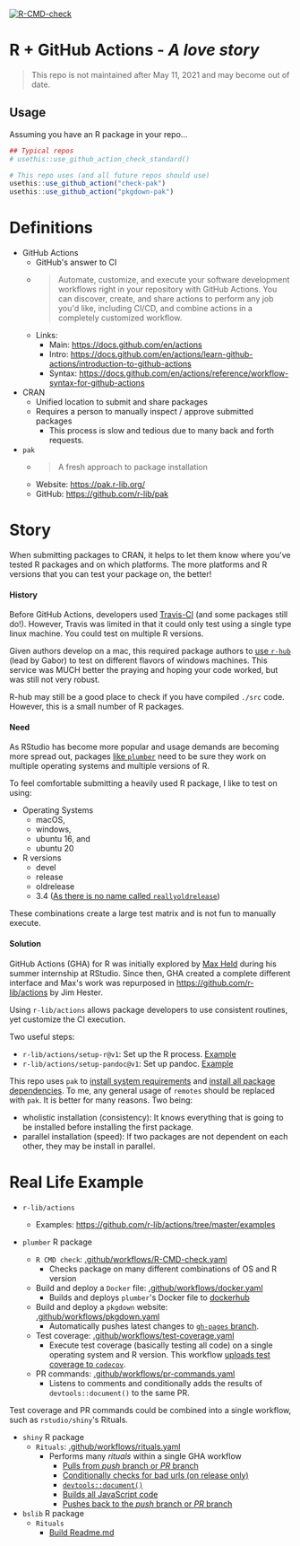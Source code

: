 <!-- badges: start -->
[![R-CMD-check](https://github.com/schloerke/r-gha/workflows/R-CMD-check/badge.svg)](https://github.com/schloerke/r-gha/actions)
<!-- badges: end -->

# R + GitHub Actions - _A love story_

> This repo is not maintained after May 11, 2021 and may become out of date.

## Usage

Assuming you have an R package in your repo...

```r
## Typical repos
# usethis::use_github_action_check_standard()

# This repo uses (and all future repos should use)
usethis::use_github_action("check-pak")
usethis::use_github_action("pkgdown-pak")
```

# Definitions

* GitHub Actions
  * GitHub's answer to CI
  * > Automate, customize, and execute your software development workflows right in your repository with GitHub Actions. You can discover, create, and share actions to perform any job you'd like, including CI/CD, and combine actions in a completely customized workflow.
  * Links:
    * Main: https://docs.github.com/en/actions
    * Intro: https://docs.github.com/en/actions/learn-github-actions/introduction-to-github-actions
    * Syntax: https://docs.github.com/en/actions/reference/workflow-syntax-for-github-actions
* CRAN
  * Unified location to submit and share packages
  * Requires a person to manually inspect / approve submitted packages
    * This process is slow and tedious due to many back and forth requests.
* `pak`
  * > A fresh approach to package installation
  * Website: https://pak.r-lib.org/
  * GitHub: https://github.com/r-lib/pak
# Story

When submitting packages to CRAN, it helps to let them know where you've tested R packages and on which platforms.  The more platforms and R versions that you can test your package on, the better!

#### History

Before GitHub Actions, developers used [Travis-CI](https://travis-ci.com/github/rstudio) (and some packages still do!). However, Travis was limited in that it could only test using a single type linux machine.  You could test on multiple R versions.

Given authors develop on a mac, this required package authors to [use `r-hub`](https://github.com/r-hub/rhub) (lead by Gabor) to test on different flavors of windows machines.  This service was MUCH better the praying and hoping your code worked, but was still not very robust.

R-hub may still be a good place to check if you have compiled `./src` code. However, this is a small number of R packages.

#### Need

As RStudio has become more popular and usage demands are becoming more spread out, packages [like `plumber`](https://github.com/rstudio/plumber/blob/e846cb3edf980cfea3e37325c54d69c814db2194/.github/workflows/R-CMD-check.yaml#L23-L41) need to be sure they work on multiple operating systems and multiple versions of R.

To feel comfortable submitting a heavily used R package, I like to test on using:

* Operating Systems
  * macOS,
  * windows,
  * ubuntu 16, and
  * ubuntu 20
* R versions
  * devel
  * release
  * oldrelease
  * 3.4 ([As there is no name called `reallyoldrelease`](https://github.com/r-lib/actions/issues/26#issuecomment-567524058))

These combinations create a large test matrix and is not fun to manually execute.

#### Solution

GitHub Actions (GHA) for R was initially explored by [Max Held](https://github.com/maxheld83) during his summer internship at RStudio. Since then, GHA created a complete different interface and Max's work was repurposed in https://github.com/r-lib/actions by Jim Hester.

Using `r-lib/actions` allows package developers to use consistent routines, yet customize the CI execution.

Two useful steps:
* `r-lib/actions/setup-r@v1`: Set up the R process. [Example](https://github.com/schloerke/r-gha/blob/aad7c06173e7a7236a46fe1e15583ff5859d9138/.github/workflows/R-CMD-check.yaml#L46-L50)
* `r-lib/actions/setup-pandoc@v1`: Set up pandoc. [Example](https://github.com/schloerke/r-gha/blob/aad7c06173e7a7236a46fe1e15583ff5859d9138/.github/workflows/R-CMD-check.yaml#L52)

This repo uses `pak` to [install system requirements](https://github.com/schloerke/r-gha/blob/aad7c06173e7a7236a46fe1e15583ff5859d9138/.github/workflows/R-CMD-check.yaml#L69-L74) and [install all package dependencies](https://github.com/schloerke/r-gha/blob/aad7c06173e7a7236a46fe1e15583ff5859d9138/.github/workflows/R-CMD-check.yaml#L76-L80). To me, any general usage of `remotes` should be replaced with `pak`. It is better for many reasons. Two being:
* wholistic installation (consistency): It knows everything that is going to be installed before installing the first package.
* parallel installation (speed): If two packages are not dependent on each other, they may be install in parallel.


# Real Life Example

* `r-lib/actions`
  * Examples: https://github.com/r-lib/actions/tree/master/examples

* `plumber` R package
  * `R CMD check`: [.github/workflows/R-CMD-check.yaml](https://github.com/rstudio/plumber/blob/master/.github/workflows/R-CMD-check.yaml)
    * Checks package on many different combinations of OS and R version
  * Build and deploy a `Docker` file: [.github/workflows/docker.yaml](https://github.com/rstudio/plumber/blob/master/.github/workflows/docker.yaml)
    * Builds and deploys `plumber`'s Docker file to [dockerhub](https://hub.docker.com/r/rstudio/plumber)
  * Build and deploy a `pkgdown` website: [.github/workflows/pkgdown.yaml](https://github.com/rstudio/plumber/blob/master/.github/workflows/pkgdown.yaml)
    * Automatically pushes latest changes to [`gh-pages` branch](https://github.com/rstudio/plumber/tree/gh-pages).
  * Test coverage: [.github/workflows/test-coverage.yaml](https://github.com/rstudio/plumber/blob/master/.github/workflows/test-coverage.yaml)
    * Execute test coverage (basically testing all code) on a single operating system and R version. This workflow [uploads test coverage to `codecov`](https://app.codecov.io/gh/rstudio/plumber).
  * PR commands: [.github/workflows/pr-commands.yaml](https://github.com/rstudio/plumber/blob/master/.github/workflows/pr-commands.yaml)
    * Listens to comments and conditionally adds the results of `devtools::document()` to the same PR.

Test coverage and PR commands could be combined into a single workflow, such as `rstudio/shiny`'s Rituals.
* `shiny` R package
  * `Rituals`: [.github/workflows/rituals.yaml](https://github.com/rstudio/shiny/blob/master/.github/workflows/rituals.yaml)
    * Performs many _rituals_ within a single GHA workflow
      * [Pulls from _push_ branch or _PR_ branch](https://github.com/rstudio/shiny/blob/9c80d7a4ec3bcb1e4f358d11b7a67f77e240e6c8/.github/workflows/rituals.yaml#L31-L38)
      * [Conditionally checks for bad urls (on release only)](https://github.com/rstudio/shiny/blob/2360bde13efac1fe501efee447a8f3dde0136722/.github/workflows/rituals.yaml#L84-L99)
      * [`devtools::document()`](https://github.com/rstudio/shiny/blob/2360bde13efac1fe501efee447a8f3dde0136722/.github/workflows/rituals.yaml#L101-L105)
      * [Builds all JavaScript code](https://github.com/rstudio/shiny/blob/2360bde13efac1fe501efee447a8f3dde0136722/.github/workflows/rituals.yaml#L111-L132)
      * [Pushes back to the _push_ branch or _PR_ branch](https://github.com/rstudio/shiny/blob/2360bde13efac1fe501efee447a8f3dde0136722/.github/workflows/rituals.yaml#L139-L147)
* `bslib` R package
  * `Rituals`
    * [Build Readme.md](https://github.com/rstudio/bslib/blob/ba6a80d14eb2bb04aea5977e27714740daa57965/.github/workflows/rituals.yaml#L86-L90)
